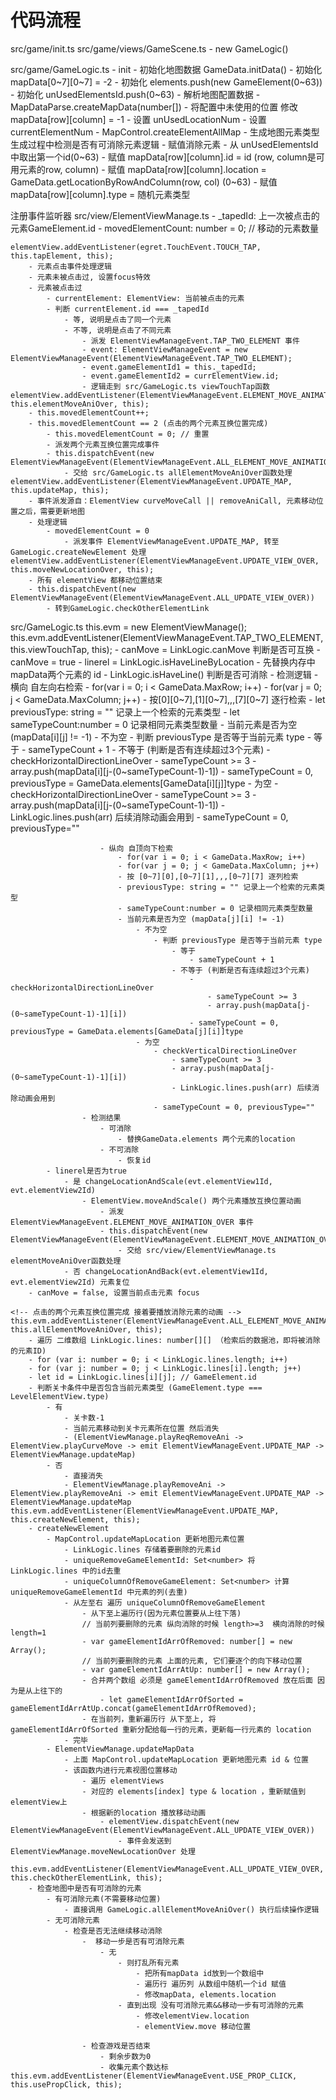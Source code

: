 # 代码流程

src/game/init.ts
src/game/views/GameScene.ts 
	- new GameLogic()

src/game/GameLogic.ts
	- init
		- 初始化地图数据 GameData.initData()
			- 初始化 mapData[0~7][0~7] = -2
			- 初始化 elements.push(new GameElement(0~63))
			- 初始化 unUsedElementsId.push(0~63)
		- 解析地图配置数据
			- MapDataParse.createMapData(number[]) 
				- 将配置中未使用的位置 修改mapData[row][column] = -1
				- 设置 unUsedLocationNum 
				- 设置 currentElementNum
			- MapControl.createElementAllMap
				- 生成地图元素类型 生成过程中检测是否有可消除元素逻辑
				- 赋值消除元素
					- 从 unUsedElementsId 中取出第一个id(0~63)
					- 赋值 mapData[row][column].id = id (row, column是可用元素的row, column)
					- 赋值 mapData[row][column].location = GameData.getLocationByRowAndColumn(row, col) (0~63)
					- 赋值 mapData[row][column].type = 随机元素类型


注册事件监听器
src/view/ElementViewManage.ts
	- _tapedId: 上一次被点击的元素GameElement.id
	- movedElementCount: number = 0;  // 移动的元素数量

	elementView.addEventListener(egret.TouchEvent.TOUCH_TAP, this.tapElement, this);
		- 元素点击事件处理逻辑
		- 元素未被点击过, 设置focus特效
		- 元素被点击过
			- currentElement: ElementView: 当前被点击的元素 
			- 判断 currentElement.id === _tapedId
				- 等, 说明是点击了同一个元素
				- 不等, 说明是点击了不同元素
					- 派发 ElementViewManageEvent.TAP_TWO_ELEMENT 事件
					- event: ElementViewManageEvent = new ElementViewManageEvent(ElementViewManageEvent.TAP_TWO_ELEMENT);
					- event.gameElementId1 = this._tapedId;
                    - event.gameElementId2 = currElementView.id;
                    - 逻辑走到 src/GameLogic.ts viewTouchTap函数 
	elementView.addEventListener(ElementViewManageEvent.ELEMENT_MOVE_ANIMATION_OVER, this.elementMoveAniOver, this);
		- this.movedElementCount++;
        - this.movedElementCount == 2 (点击的两个元素互换位置完成)
        	- this.movedElementCount = 0; // 重置
            - 派发两个元素互换位置完成事件
            - this.dispatchEvent(new ElementViewManageEvent(ElementViewManageEvent.ALL_ELEMENT_MOVE_ANIMATION_OVER))
            	- 交给 src/GameLogic.ts allElementMoveAniOver函数处理
    elementView.addEventListener(ElementViewManageEvent.UPDATE_MAP, this.updateMap, this);
    	- 事件派发源自：ElementView curveMoveCall || removeAniCall, 元素移动位置之后，需要更新地图
    	- 处理逻辑
    		- movedElementCount = 0
    			- 派发事件 ElementViewManageEvent.UPDATE_MAP, 转至 GameLogic.createNewElement 处理
    elementView.addEventListener(ElementViewManageEvent.UPDATE_VIEW_OVER, this.moveNewLocationOver, this);
    	- 所有 elementView 都移动位置结束
    	- this.dispatchEvent(new ElementViewManageEvent(ElementViewManageEvent.ALL_UPDATE_VIEW_OVER))
    		- 转到GameLogic.checkOtherElementLink
src/GameLogic.ts
	this.evm = new ElementViewManage();
	<!-- 点击两个元素 判断是否可以移动互换位置，互换位置后是否可消除 -->
    this.evm.addEventListener(ElementViewManageEvent.TAP_TWO_ELEMENT, this.viewTouchTap, this);
    	- canMove = LinkLogic.canMove 判断是否可互换
    	- canMove = true
    		- linerel = LinkLogic.isHaveLineByLocation 
    			- 先替换内存中mapData两个元素的 id
    			- LinkLogic.isHaveLine() 判断是否可消除
    				- 检测逻辑
    					- 横向 自左向右检索
    						- for(var i = 0; i < GameData.MaxRow; i++)
    						- for(var j = 0; j < GameData.MaxColumn; j++)
							- 按[0][0~7],[1][0~7],,,[7][0~7] 逐行检索
    						- let previousType: string = "" 记录上一个检索的元素类型
    						- let sameTypeCount:number = 0 记录相同元素类型数量
    						- 当前元素是否为空 (mapData[i][j] != -1)
    							- 不为空
    								- 判断 previousType 是否等于当前元素 type
    									- 等于 
    										- sameTypeCount + 1
    									- 不等于 (判断是否有连续超过3个元素)
    										- checkHorizontalDirectionLineOver
    											- sameTypeCount >= 3
    											- array.push(mapData[i][j-(0~sameTypeCount-1)-1])
    										- sameTypeCount = 0, previousType = GameData.elements[GameData[i][j]]type
    							- 为空
    								- checkHorizontalDirectionLineOver
    									- sameTypeCount >= 3
    									- array.push(mapData[i][j-(0~sameTypeCount-1)-1])
    									- LinkLogic.lines.push(arr) 后续消除动画会用到
    								- sameTypeCount = 0, previousType=""

    					- 纵向 自顶向下检索
    						- for(var i = 0; i < GameData.MaxRow; i++)
    						- for(var j = 0; j < GameData.MaxColumn; j++)
    						- 按 [0~7][0],[0~7][1],,,[0~7][7] 逐列检索
    						- previousType: string = "" 记录上一个检索的元素类型
    						- sameTypeCount:number = 0 记录相同元素类型数量
    						- 当前元素是否为空 (mapData[j][i] != -1)
    							- 不为空
    								- 判断 previousType 是否等于当前元素 type
    									- 等于 
    										- sameTypeCount + 1
    									- 不等于 (判断是否有连续超过3个元素)
    										- checkHorizontalDirectionLineOver
    											- sameTypeCount >= 3
    											- array.push(mapData[j-(0~sameTypeCount-1)-1][i])
    										- sameTypeCount = 0, previousType = GameData.elements[GameData[j][i]]type
    							- 为空
    								- checkVerticalDirectionLineOver
    									- sameTypeCount >= 3
    									- array.push(mapData[j-(0~sameTypeCount-1)-1][i])
    									- LinkLogic.lines.push(arr) 后续消除动画会用到
    								- sameTypeCount = 0, previousType=""
    				- 检测结果
	    				- 可消除 
	    					- 替换GameData.elements 两个元素的location
	    				- 不可消除
	    					- 恢复id
	    	- linerel是否为true
	    		- 是 changeLocationAndScale(evt.elementView1Id, evt.elementView2Id)
	    			- ElementView.moveAndScale() 两个元素播放互换位置动画
	    				- 派发 ElementViewManageEvent.ELEMENT_MOVE_ANIMATION_OVER 事件
	    				- this.dispatchEvent(new ElementViewManageEvent(ElementViewManageEvent.ELEMENT_MOVE_ANIMATION_OVER));
	    					- 交给 src/view/ElementViewManage.ts elementMoveAniOver函数处理
	    		- 否 changeLocationAndBack(evt.elementView1Id, evt.elementView2Id) 元素复位
	    - canMove = false, 设置当前点击元素 focus

	<!-- 点击的两个元素互换位置完成 接着要播放消除元素的动画 -->
    this.evm.addEventListener(ElementViewManageEvent.ALL_ELEMENT_MOVE_ANIMATION_OVER, this.allElementMoveAniOver, this);
    	- 遍历 二维数组 LinkLogic.lines: number[][] （检索后的数据池，即将被消除的元素ID)
    	- for (var i: number = 0; i < LinkLogic.lines.length; i++) 
    	- for (var j: number = 0; j < LinkLogic.lines[i].length; j++)
    	- let id = LinkLogic.lines[i][j]; // GameElement.id
    	- 判断关卡条件中是否包含当前元素类型 (GameElement.type === LevelElementView.type)
    		- 有 
    			- 关卡数-1
    			- 当前元素移动到关卡元素所在位置 然后消失 
    			- (ElementViewManage.playReqRemoveAni -> ElementView.playCurveMove -> emit ElementViewManageEvent.UPDATE_MAP -> ElementViewManage.updateMap)
    		- 否 
    			- 直接消失
    			- ElementViewManage.playRemoveAni -> ElementView.playRemoveAni -> emit ElementViewManageEvent.UPDATE_MAP -> ElementViewManage.updateMap
    this.evm.addEventListener(ElementViewManageEvent.UPDATE_MAP, this.createNewElement, this);
    	- createNewElement
    		- MapControl.updateMapLocation 更新地图元素位置
    			- LinkLogic.lines 存储着要删除的元素id
    			- uniqueRemoveGameElementId: Set<number> 将 LinkLogic.lines 中的id去重
    			- uniqueColumnOfRemoveGameElement: Set<number> 计算 uniqueRemoveGameElementId 中元素的列(去重) 
    			- 从左至右 遍历 uniqueColumnOfRemoveGameElement
    				- 从下至上遍历行(因为元素位置要从上往下落)
    				// 当前列要删除的元素 纵向消除的时候 length>=3  横向消除的时候length=1
            		- var gameElementIdArrOfRemoved: number[] = new Array();
		            // 当前列要删除的元素 上面的元素, 它们要逐个的向下移动位置
		            - var gameElementIdArrAtUp: number[] = new Array();
		            - 合并两个数组 必须是 gameElementIdArrOfRemoved 放在后面 因为是从上往下的
		            	- let gameElementIdArrOfSorted = gameElementIdArrAtUp.concat(gameElementIdArrOfRemoved);
		            - 在当前列，重新遍历行 从下至上, 将 gameElementIdArrOfSorted 重新分配给每一行的元素，更新每一行元素的 location
		        - 完毕
    		- ElementViewManage.updateMapData
    			- 上面 MapControl.updateMapLocation 更新地图元素 id & 位置
    			- 该函数内进行元素视图位置移动
    				- 遍历 elementViews
    				- 对应的 elements[index] type & location ，重新赋值到 elementView上
    				- 根据新的location 播放移动动画
    					- elementView.dispatchEvent(new ElementViewManageEvent(ElementViewManageEvent.ALL_UPDATE_VIEW_OVER))
    						- 事件会发送到 ElementViewManage.moveNewLocationOver 处理

    this.evm.addEventListener(ElementViewManageEvent.ALL_UPDATE_VIEW_OVER, this.checkOtherElementLink, this);
    	- 检查地图中是否有可消除的元素
    		- 有可消除元素(不需要移动位置)
    			- 直接调用 GameLogic.allElementMoveAniOver() 执行后续操作逻辑
    		- 无可消除元素
    			- 检查是否无法继续移动消除
    				-  移动一步是否有可消除元素
    					- 无 
    						- 则打乱所有元素 
    							- 把所有mapData id放到一个数组中
    							- 遍历行 遍历列 从数组中随机一个id 赋值
    							- 修改mapData, elements.location
    						- 直到出现 没有可消除元素&&移动一步有可消除的元素
    							- 修改elementView.location
    							- elementView.move 移动位置
    					
    				- 检查游戏是否结束
    					- 剩余步数为0
    					- 收集元素个数达标
    this.evm.addEventListener(ElementViewManageEvent.USE_PROP_CLICK, this.usePropClick, this);






